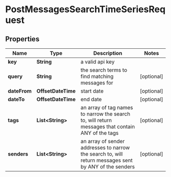 

# PostMessagesSearchTimeSeriesRequest


## Properties

| Name | Type | Description | Notes |
|------------ | ------------- | ------------- | -------------|
|**key** | **String** | a valid api key |  |
|**query** | **String** | the search terms to find matching messages for |  [optional] |
|**dateFrom** | **OffsetDateTime** | start date |  [optional] |
|**dateTo** | **OffsetDateTime** | end date |  [optional] |
|**tags** | **List&lt;String&gt;** | an array of tag names to narrow the search to, will return messages that contain ANY of the tags |  [optional] |
|**senders** | **List&lt;String&gt;** | an array of sender addresses to narrow the search to, will return messages sent by ANY of the senders |  [optional] |




